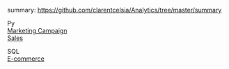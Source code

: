 summary: https://github.com/clarentcelsia/Analytics/tree/master/summary <br>

Py <br>
[Marketing Campaign](https://github.com/clarentcelsia/ReportAnalyst/blob/master/marketing_campaign.ipynb) <br>
[Sales](https://github.com/clarentcelsia/Analytics/blob/master/sales.ipynb)

SQL <br>
[E-commerce](https://github.com/clarentcelsia/Analytics/tree/master/sql)
